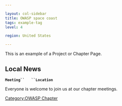 ```yaml
---

layout: col-sidebar
title: OWASP space coast
tags: example-tag
level: 4

region: United States

---
```


This is an example of a Project or Chapter Page.
## Local News

**`Meeting``   ``Location`**

Everyone is welcome to join us at our chapter meetings.

[Category:OWASP Chapter](Category:OWASP_Chapter "wikilink")